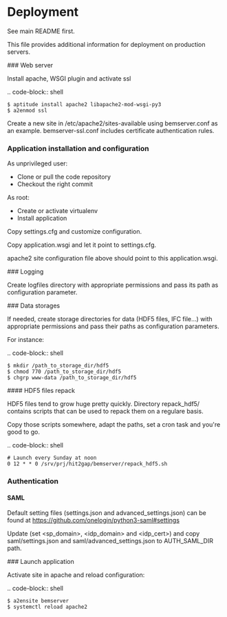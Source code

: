 Deployment
==========

See main README first.

This file provides additional information for deployment on production servers.

### Web server

Install apache, WSGI plugin and activate ssl

.. code-block:: shell

    $ aptitude install apache2 libapache2-mod-wsgi-py3
    $ a2enmod ssl

Create a new site in /etc/apache2/sites-available using bemserver.conf
as an example.
bemserver-ssl.conf includes certificate authentication rules.

### Application installation and configuration

As unprivileged user:

- Clone or pull the code repository
- Checkout the right commit

As root:

- Create or activate virtualenv
- Install application

Copy settings.cfg and customize configuration.

Copy application.wsgi and let it point to settings.cfg.

apache2 site configuration file above should point to this application.wsgi.

### Logging

Create logfiles directory with appropriate permissions and pass its path
as configuration parameter.

### Data storages

If needed, create storage directories for data (HDF5 files, IFC file...) with
appropriate permissions and pass their paths as configuration parameters.

For instance:

.. code-block:: shell

    $ mkdir /path_to_storage_dir/hdf5
    $ chmod 770 /path_to_storage_dir/hdf5
    $ chgrp www-data /path_to_storage_dir/hdf5

#### HDF5 files repack

HDF5 files tend to grow huge pretty quickly. Directory repack_hdf5/ contains
scripts that can be used to repack them on a regulare basis.

Copy those scripts somewhere, adapt the paths, set a cron task and you're good
to go.

.. code-block:: shell

    # Launch every Sunday at noon
    0 12 * * 0 /srv/prj/hit2gap/bemserver/repack_hdf5.sh

### Authentication

#### SAML

Default setting files (settings.json and advanced_settings.json) can be found at https://github.com/onelogin/python3-saml#settings

Update (set <sp_domain>, <idp_domain> and <idp_cert>) and copy saml/settings.json and saml/advanced_settings.json to AUTH_SAML_DIR path.

### Launch application

Activate site in apache and reload configuration:

.. code-block:: shell

    $ a2ensite bemserver
    $ systemctl reload apache2
